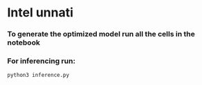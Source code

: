 # Intel unnati

### To generate the optimized model run all the cells in the notebook

### For inferencing run:

`python3 inference.py`
